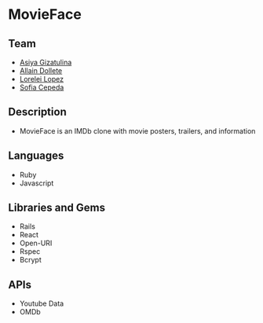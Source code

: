 # MovieFace

## Team
- [Asiya Gizatulina](https://github.com/asyaasha)
- [Allain Dollete](https://github.com/jdollete)
- [Lorelei Lopez](https://github.com/lorelei522)
- [Sofia Cepeda](https://github.com/sofiaclara93)

## Description
- MovieFace is an IMDb clone with movie posters, trailers, and information

## Languages
- Ruby
- Javascript

## Libraries and Gems
- Rails
- React
- Open-URI
- Rspec
- Bcrypt

## APIs
- Youtube Data
- OMDb
